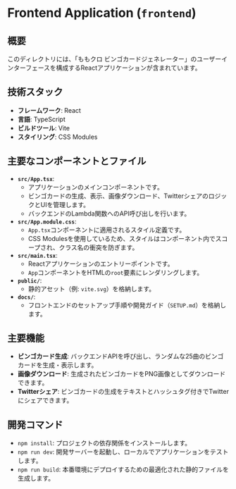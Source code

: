 # Frontend Application (`frontend`)

## 概要
このディレクトリには、「ももクロ ビンゴカードジェネレーター」のユーザーインターフェースを構成するReactアプリケーションが含まれています。

## 技術スタック
- **フレームワーク**: React
- **言語**: TypeScript
- **ビルドツール**: Vite
- **スタイリング**: CSS Modules

## 主要なコンポーネントとファイル
- **`src/App.tsx`**:
    - アプリケーションのメインコンポーネントです。
    - ビンゴカードの生成、表示、画像ダウンロード、TwitterシェアのロジックとUIを管理します。
    - バックエンドのLambda関数へのAPI呼び出しを行います。
- **`src/App.module.css`**:
    - `App.tsx`コンポーネントに適用されるスタイル定義です。
    - CSS Modulesを使用しているため、スタイルはコンポーネント内でスコープされ、クラス名の衝突を防ぎます。
- **`src/main.tsx`**:
    - Reactアプリケーションのエントリーポイントです。
    - `App`コンポーネントをHTMLの`root`要素にレンダリングします。
- **`public/`**:
    - 静的アセット（例: `vite.svg`）を格納します。
- **`docs/`**:
    - フロントエンドのセットアップ手順や開発ガイド（`SETUP.md`）を格納します。

## 主要機能
- **ビンゴカード生成**: バックエンドAPIを呼び出し、ランダムな25曲のビンゴカードを生成・表示します。
- **画像ダウンロード**: 生成されたビンゴカードをPNG画像としてダウンロードできます。
- **Twitterシェア**: ビンゴカードの生成をテキストとハッシュタグ付きでTwitterにシェアできます。

## 開発コマンド
- `npm install`: プロジェクトの依存関係をインストールします。
- `npm run dev`: 開発サーバーを起動し、ローカルでアプリケーションをテストします。
- `npm run build`: 本番環境にデプロイするための最適化された静的ファイルを生成します。